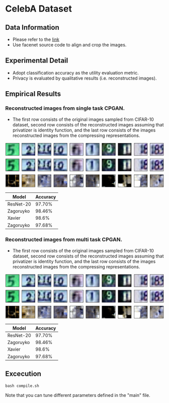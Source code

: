 # CelebA Dataset
## **Data Information**
- Please refer to the [link](http://mmlab.ie.cuhk.edu.hk/projects/CelebA.html)
- Use facenet source code to align and crop the images.

## **Experimental Detail**
- Adopt classification accuracy as the utility evaluation metric.
- Privacy is evaluated by qualitative results (i.e. reconstructed images).

## **Empirical Results**

### Reconstructed images from single task CPGAN.
- The first row consists of the original images sampled from CIFAR-10 dataset, second row consists of the reconstructed images assuming that privatizer is identity function, and the last row consists of the images reconstructed images from the compressing representations.

![image](https://github.com/R06942098/CPGAN/blob/master/SVHN/svhn_fig_res.png)

| Model     | Accuracy |
| ---       | ---      |
| ResNet-20 | 97.70%   |
| Zagoruyko | 98.46%    |
| Xavier    | 98.6%   |
| Zagoruyko | 97.68%   |

### Reconstructed images from multi task CPGAN.
- The first row consists of the original images sampled from CIFAR-10 dataset, second row consists of the reconstructed images assuming that privatizer is identity function, and the last row consists of the images reconstructed images from the compressing representations.

![image](https://github.com/R06942098/CPGAN/blob/master/SVHN/svhn_fig_res.png)

| Model     | Accuracy |
| ---       | ---      |
| ResNet-20 | 97.70%   |
| Zagoruyko | 98.46%    |
| Xavier    | 98.6%   |
| Zagoruyko | 97.68%   |

## **Excecution**
```
bash compile.sh
```
Note that you can tune different parameters defined in the "main" file.
